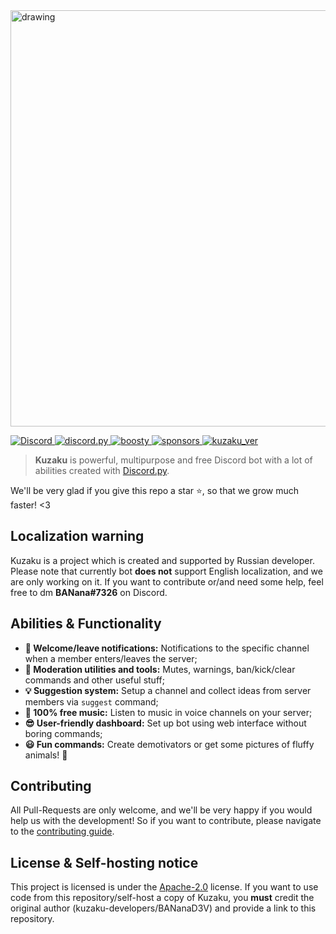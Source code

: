 <img src="https://cdn.discordapp.com/attachments/868788280752222218/878154431282184202/kuzaku_banner-removebg-preview.png" alt="drawing" width="666"/>
<p>
  <a href="https://discord.gg/FeYTfmtTzq">
    <img src="https://img.shields.io/discord/761991504793174117.svg?logo=discord&colorB=7289DA" alt="Discord">
  </a>

  <a href="https://discordpy.readthedocs.io/en/stable/">
    <img src="https://img.shields.io/badge/discord.py-v1.7.3-blue.svg?logo=python" alt="discord.py">
  </a>
  
  <a href="https://boosty.to/kuzaku">
    <img src="https://img.shields.io/badge/boosty-donate-orange.svg" alt="boosty">
  </a>
   <a href="https://github.com/kuzaku-developers/kuzaku">
    <img src="https://img.shields.io/github/sponsors/kuzaku-developers?logo=github" alt="sponsors">
  </a>
  <a href="https://github.com/kuzaku-developers/kuzaku">
    <img src="https://img.shields.io/badge/kuzaku%20version-0.0.2-blue" alt="kuzaku_ver">
  </a>
</p>

> **Kuzaku** is powerful, multipurpose and free Discord bot with a lot of abilities created with [Discord.py](https://discordpy.readthedocs.io/en/stable/).

We'll be very glad if you give this repo a star ⭐, so that we grow much faster! <3

## Localization warning
Kuzaku is a project which is created and supported by Russian developer. Please note that currently bot **does not** support English localization, and we are only working on it. If you want to contribute or/and need some help, feel free to dm **BANana#7326** on Discord.

## Abilities & Functionality
- **👋 Welcome/leave notifications:** Notifications to the specific channel when a member enters/leaves the server;
- **🔧 Moderation utilities and tools:** Mutes, warnings, ban/kick/clear commands and other useful stuff; 
- **💡 Suggestion system:** Setup a channel and collect ideas from server members via `suggest` command;
- **🎵 100% free music:** Listen to music in voice channels on your server; 
- **😎 User-friendly dashboard:** Set up bot using web interface without boring commands;
- **😃 Fun commands:** Create demotivators or get some pictures of fluffy animals! 🦊

## Contributing
All Pull-Requests are only welcome, and we'll be very happy if you would help us with the development! So if you want to contribute, please navigate to the [contributing guide](en.contributing.md).

## License & Self-hosting notice
This project is licensed is under the [Apache-2.0](LICENSE) license. If you want to use code from this repository/self-host a copy of Kuzaku, you **must** credit the original author (kuzaku-developers/BANanaD3V) and provide a link to this repository. 
